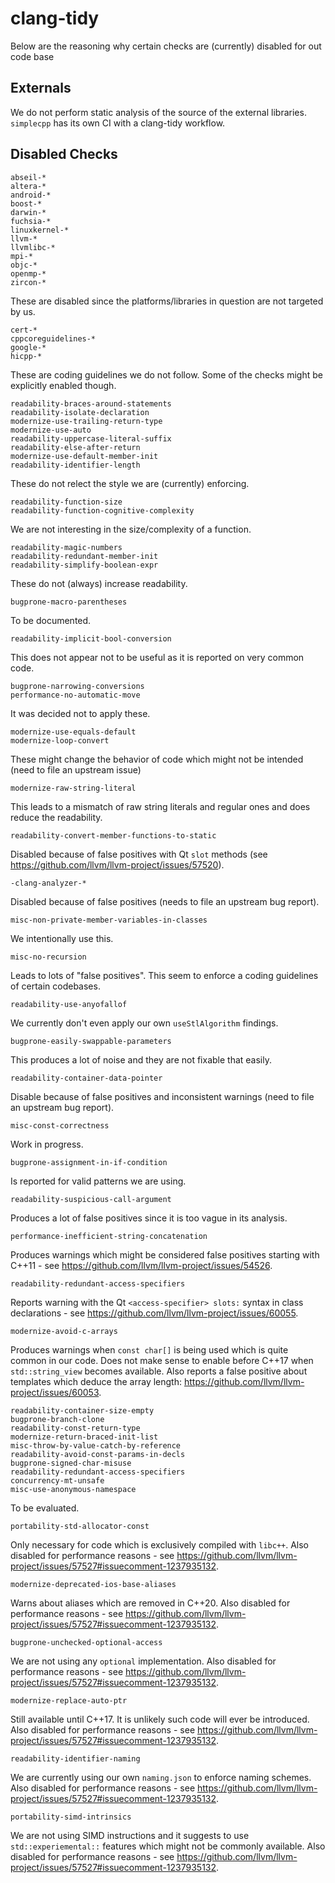 # clang-tidy

Below are the reasoning why certain checks are (currently) disabled for out code base

## Externals

We do not perform static analysis of the source of the external libraries. `simplecpp` has its own CI with a clang-tidy workflow.

## Disabled Checks

`abseil-*`<br>
`altera-*`<br>
`android-*`<br>
`boost-*`<br>
`darwin-*`<br>
`fuchsia-*`<br>
`linuxkernel-*`<br>
`llvm-*`<br>
`llvmlibc-*`<br>
`mpi-*`<br>
`objc-*`<br>
`openmp-*`<br>
`zircon-*`<br>

These are disabled since the platforms/libraries in question are not targeted by us.

`cert-*`<br>
`cppcoreguidelines-*`<br>
`google-*`<br>
`hicpp-*`<br>

These are coding guidelines we do not follow. Some of the checks might be explicitly enabled though.

`readability-braces-around-statements`<br>
`readability-isolate-declaration`<br>
`modernize-use-trailing-return-type`<br>
`modernize-use-auto`<br>
`readability-uppercase-literal-suffix`<br>
`readability-else-after-return`<br>
`modernize-use-default-member-init`<br>
`readability-identifier-length`<br>

These do not relect the style we are (currently) enforcing.

`readability-function-size`<br>
`readability-function-cognitive-complexity`<br>

We are not interesting in the size/complexity of a function.

`readability-magic-numbers`<br>
`readability-redundant-member-init`<br>
`readability-simplify-boolean-expr`<br>

These do not (always) increase readability.

`bugprone-macro-parentheses`<br>

To be documented.

`readability-implicit-bool-conversion`<br>

This does not appear not to be useful as it is reported on very common code.

`bugprone-narrowing-conversions`<br>
`performance-no-automatic-move`<br>

It was decided not to apply these.

`modernize-use-equals-default`<br>
`modernize-loop-convert`<br>

These might change the behavior of code which might not be intended (need to file an upstream issue)

`modernize-raw-string-literal`<br>

This leads to a mismatch of raw string literals and regular ones and does reduce the readability.

`readability-convert-member-functions-to-static`<br>

Disabled because of false positives with Qt `slot` methods (see https://github.com/llvm/llvm-project/issues/57520).

`-clang-analyzer-*`<br>

Disabled because of false positives (needs to file an upstream bug report).

`misc-non-private-member-variables-in-classes`<br>

We intentionally use this.

`misc-no-recursion`<br>

Leads to lots of "false positives". This seem to enforce a coding guidelines of certain codebases.

`readability-use-anyofallof`<br>

We currently don't even apply our own `useStlAlgorithm` findings.

`bugprone-easily-swappable-parameters`<br>

This produces a lot of noise and they are not fixable that easily.

`readability-container-data-pointer`<br>

Disable because of false positives and inconsistent warnings (need to file an upstream bug report).

`misc-const-correctness`<br>

Work in progress.

`bugprone-assignment-in-if-condition`<br>

Is reported for valid patterns we are using.

`readability-suspicious-call-argument`<br>

Produces a lot of false positives since it is too vague in its analysis.

`performance-inefficient-string-concatenation`<br>

Produces warnings which might be considered false positives starting with C++11 - see https://github.com/llvm/llvm-project/issues/54526.

`readability-redundant-access-specifiers`<br>

Reports warning with the Qt `<access-specifier> slots:` syntax in class declarations - see https://github.com/llvm/llvm-project/issues/60055.

`modernize-avoid-c-arrays`<br>

Produces warnings when `const char[]` is being used which is quite common in our code. Does not make sense to enable before C++17 when `std::string_view` becomes available.
Also reports a false positive about templates which deduce the array length: https://github.com/llvm/llvm-project/issues/60053.

`readability-container-size-empty`<br>
`bugprone-branch-clone`<br>
`readability-const-return-type`<br>
`modernize-return-braced-init-list`<br>
`misc-throw-by-value-catch-by-reference`<br>
`readability-avoid-const-params-in-decls`<br>
`bugprone-signed-char-misuse`<br>
`readability-redundant-access-specifiers`<br>
`concurrency-mt-unsafe`<br>
`misc-use-anonymous-namespace`<br>

To be evaluated.

`portability-std-allocator-const`<br>

Only necessary for code which is exclusively compiled with `libc++`. Also disabled for performance reasons - see https://github.com/llvm/llvm-project/issues/57527#issuecomment-1237935132.

`modernize-deprecated-ios-base-aliases`<br>

Warns about aliases which are removed in C++20. Also disabled for performance reasons - see https://github.com/llvm/llvm-project/issues/57527#issuecomment-1237935132.

`bugprone-unchecked-optional-access`<br>

We are not using any `optional` implementation. Also disabled for performance reasons - see https://github.com/llvm/llvm-project/issues/57527#issuecomment-1237935132.

`modernize-replace-auto-ptr`<br>

Still available until C++17. It is unlikely such code will ever be introduced. Also disabled for performance reasons - see https://github.com/llvm/llvm-project/issues/57527#issuecomment-1237935132.

`readability-identifier-naming`<br>

We are currently using our own `naming.json` to enforce naming schemes. Also disabled for performance reasons - see https://github.com/llvm/llvm-project/issues/57527#issuecomment-1237935132.

`portability-simd-intrinsics`<br>

We are not using SIMD instructions and it suggests to use `std::experiemental::` features which might not be commonly available. Also disabled for performance reasons - see https://github.com/llvm/llvm-project/issues/57527#issuecomment-1237935132.
